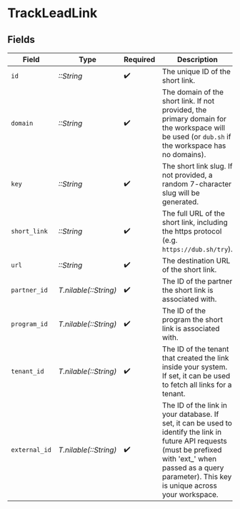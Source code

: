 # TrackLeadLink


## Fields

| Field                                                                                                                                                                                                              | Type                                                                                                                                                                                                               | Required                                                                                                                                                                                                           | Description                                                                                                                                                                                                        |
| ------------------------------------------------------------------------------------------------------------------------------------------------------------------------------------------------------------------ | ------------------------------------------------------------------------------------------------------------------------------------------------------------------------------------------------------------------ | ------------------------------------------------------------------------------------------------------------------------------------------------------------------------------------------------------------------ | ------------------------------------------------------------------------------------------------------------------------------------------------------------------------------------------------------------------ |
| `id`                                                                                                                                                                                                               | *::String*                                                                                                                                                                                                         | :heavy_check_mark:                                                                                                                                                                                                 | The unique ID of the short link.                                                                                                                                                                                   |
| `domain`                                                                                                                                                                                                           | *::String*                                                                                                                                                                                                         | :heavy_check_mark:                                                                                                                                                                                                 | The domain of the short link. If not provided, the primary domain for the workspace will be used (or `dub.sh` if the workspace has no domains).                                                                    |
| `key`                                                                                                                                                                                                              | *::String*                                                                                                                                                                                                         | :heavy_check_mark:                                                                                                                                                                                                 | The short link slug. If not provided, a random 7-character slug will be generated.                                                                                                                                 |
| `short_link`                                                                                                                                                                                                       | *::String*                                                                                                                                                                                                         | :heavy_check_mark:                                                                                                                                                                                                 | The full URL of the short link, including the https protocol (e.g. `https://dub.sh/try`).                                                                                                                          |
| `url`                                                                                                                                                                                                              | *::String*                                                                                                                                                                                                         | :heavy_check_mark:                                                                                                                                                                                                 | The destination URL of the short link.                                                                                                                                                                             |
| `partner_id`                                                                                                                                                                                                       | *T.nilable(::String)*                                                                                                                                                                                              | :heavy_check_mark:                                                                                                                                                                                                 | The ID of the partner the short link is associated with.                                                                                                                                                           |
| `program_id`                                                                                                                                                                                                       | *T.nilable(::String)*                                                                                                                                                                                              | :heavy_check_mark:                                                                                                                                                                                                 | The ID of the program the short link is associated with.                                                                                                                                                           |
| `tenant_id`                                                                                                                                                                                                        | *T.nilable(::String)*                                                                                                                                                                                              | :heavy_check_mark:                                                                                                                                                                                                 | The ID of the tenant that created the link inside your system. If set, it can be used to fetch all links for a tenant.                                                                                             |
| `external_id`                                                                                                                                                                                                      | *T.nilable(::String)*                                                                                                                                                                                              | :heavy_check_mark:                                                                                                                                                                                                 | The ID of the link in your database. If set, it can be used to identify the link in future API requests (must be prefixed with 'ext_' when passed as a query parameter). This key is unique across your workspace. |